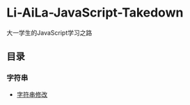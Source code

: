 # Li-AiLa-JavaScript-Takedown
大一学生的JavaScript学习之路
## 目录
### 字符串
- [字符串修改](https://github.com/LI-Dan-L/Li-AiLa-JavaScript-Takedown/blob/main/String.md "字符串修改函数")
